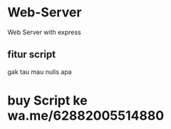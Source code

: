 # Web-Server
Web Server with express
<h2>fitur script</h2>
<p>gak tau mau nulis apa</p>
<h1>buy Script ke wa.me/62882005514880</h1>
